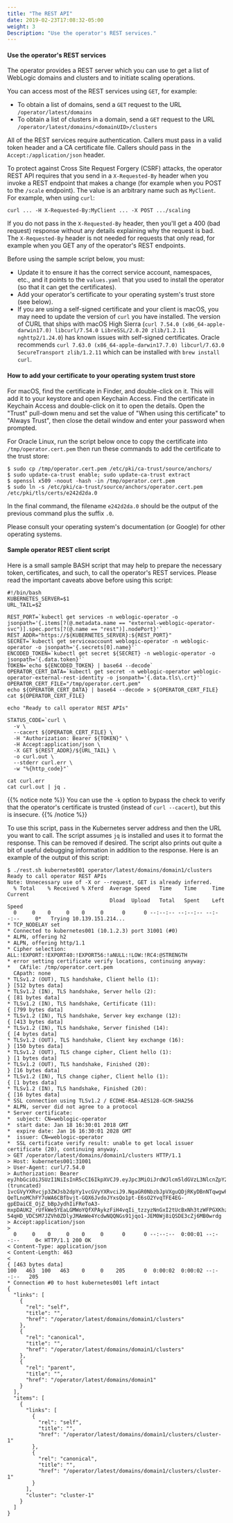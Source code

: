```yaml
---
title: "The REST API"
date: 2019-02-23T17:08:32-05:00
weight: 3
Description: "Use the operator's REST services."
---
```


#### Use the operator's REST services

The operator provides a REST server which you can use to get a list of WebLogic domains and clusters and to initiate scaling operations.

You can access most of the REST services using `GET`, for example:

* To obtain a list of domains, send a `GET` request to the URL `/operator/latest/domains`
* To obtain a list of clusters in a domain, send a `GET` request to the URL `/operator/latest/domains/<domainUID>/clusters`

All of the REST services require authentication.  Callers must pass in a valid token header and a CA certificate file.  Callers should pass in the `Accept:/application/json` header.

To protect against Cross Site Request Forgery (CSRF) attacks, the operator REST API requires that you send in a `X-Requested-By` header when you invoke a REST endpoint that makes a change (for example when you POST to the `/scale` endpoint).  The value is an arbitrary name such as `MyClient`. For example, when using `curl`:

```
curl ... -H X-Requested-By:MyClient ... -X POST .../scaling
```

If you do not pass in the `X-Requested-By` header, then you'll get a 400 (bad request) response without any details explaining why the request is bad.
The `X-Requested-By` header is not needed for requests that only read, for example when you GET any of the operator's REST endpoints.

Before using the sample script below, you must:

* Update it to ensure it has the correct service account, namespaces, etc., and it points to the `values.yaml`
  that you used to install the operator (so that it can get the certificates).
* Add your operator's certificate to your operating system's trust store (see below).
* If you are using a self-signed certificate and your client is macOS, you may need to update the version of `curl`
  you have installed.  The version of CURL that ships with macOS High Sierra (`curl 7.54.0 (x86_64-apple-darwin17.0)
  libcurl/7.54.0 LibreSSL/2.0.20 zlib/1.2.11 nghttp2/1.24.0`) has known issues with self-signed certificates.  Oracle
  recommends `curl 7.63.0 (x86_64-apple-darwin17.7.0) libcurl/7.63.0 SecureTransport zlib/1.2.11` which can be installed
  with `brew install curl`.

#### How to add your certificate to your operating system trust store

For macOS, find the certificate in Finder, and double-click on it.  This will add it to your keystore and open Keychain
Access.  Find the certificate in Keychain Access and double-click on it to open the details.  Open the "Trust" pull-down menu and set the value of "When using this certificate" to "Always Trust", then close the detail window and enter your
password when prompted.

For Oracle Linux, run the script below once to copy the certificate into `/tmp/operator.cert.pem` then run these
commands to add the certificate to the trust store:

```
$ sudo cp /tmp/operator.cert.pem /etc/pki/ca-trust/source/anchors/
$ sudo update-ca-trust enable; sudo update-ca-trust extract
$ openssl x509 -noout -hash -in /tmp/operator.cert.pem
$ sudo ln -s /etc/pki/ca-trust/source/anchors/operator.cert.pem /etc/pki/tls/certs/e242d2da.0
```
In the final command, the filename `e242d2da.0` should be the output of the previous command plus the suffix `.0`.

Please consult your operating system's documentation (or Google) for other operating systems.

#### Sample operator REST client script

Here is a small sample BASH script that may help to prepare the necessary token, certificates, and such, to call the
operator's REST services.  Please read the important caveats above before using this script:

```
#!/bin/bash
KUBERNETES_SERVER=$1
URL_TAIL=$2

REST_PORT=`kubectl get services -n weblogic-operator -o jsonpath='{.items[?(@.metadata.name == "external-weblogic-operator-svc")].spec.ports[?(@.name == "rest")].nodePort}'`
REST_ADDR="https://${KUBERNETES_SERVER}:${REST_PORT}"
SECRET=`kubectl get serviceaccount weblogic-operator -n weblogic-operator -o jsonpath='{.secrets[0].name}'`
ENCODED_TOKEN=`kubectl get secret ${SECRET} -n weblogic-operator -o jsonpath='{.data.token}'`
TOKEN=`echo ${ENCODED_TOKEN} | base64 --decode`
OPERATOR_CERT_DATA=`kubectl get secret -n weblogic-operator weblogic-operator-external-rest-identity -o jsonpath='{.data.tls\.crt}'`
OPERATOR_CERT_FILE="/tmp/operator.cert.pem"
echo ${OPERATOR_CERT_DATA} | base64 --decode > ${OPERATOR_CERT_FILE}
cat ${OPERATOR_CERT_FILE}

echo "Ready to call operator REST APIs"

STATUS_CODE=`curl \
  -v \
  --cacert ${OPERATOR_CERT_FILE} \
  -H "Authorization: Bearer ${TOKEN}" \
  -H Accept:application/json \
  -X GET ${REST_ADDR}/${URL_TAIL} \
  -o curl.out \
  --stderr curl.err \
  -w "%{http_code}"`

cat curl.err
cat curl.out | jq .
```

{{% notice note %}}
You can use the `-k` option to bypass the check to verify that the operator's certificate is trusted (instead of `curl --cacert`), but this is insecure.
{{% /notice %}}

To use this script, pass in the Kubernetes server address and then the URL you want to call.   The script assumes `jq` is installed and uses it to format the response.  This can be removed if desired.  The script also prints out quite a bit of useful debugging information in addition to the response.  Here is an example of the output of this script:

```
$ ./rest.sh kubernetes001 operator/latest/domains/domain1/clusters
Ready to call operator REST APIs
Note: Unnecessary use of -X or --request, GET is already inferred.
  % Total    % Received % Xferd  Average Speed   Time    Time     Time  Current
                                 Dload  Upload   Total   Spent    Left  Speed
  0     0    0     0    0     0      0      0 --:--:-- --:--:-- --:--:--     0*   Trying 10.139.151.214...
* TCP_NODELAY set
* Connected to kubernetes001 (10.1.2.3) port 31001 (#0)
* ALPN, offering h2
* ALPN, offering http/1.1
* Cipher selection: ALL:!EXPORT:!EXPORT40:!EXPORT56:!aNULL:!LOW:!RC4:@STRENGTH
* error setting certificate verify locations, continuing anyway:
*   CAfile: /tmp/operator.cert.pem
  CApath: none
* TLSv1.2 (OUT), TLS handshake, Client hello (1):
} [512 bytes data]
* TLSv1.2 (IN), TLS handshake, Server hello (2):
{ [81 bytes data]
* TLSv1.2 (IN), TLS handshake, Certificate (11):
{ [799 bytes data]
* TLSv1.2 (IN), TLS handshake, Server key exchange (12):
{ [413 bytes data]
* TLSv1.2 (IN), TLS handshake, Server finished (14):
{ [4 bytes data]
* TLSv1.2 (OUT), TLS handshake, Client key exchange (16):
} [150 bytes data]
* TLSv1.2 (OUT), TLS change cipher, Client hello (1):
} [1 bytes data]
* TLSv1.2 (OUT), TLS handshake, Finished (20):
} [16 bytes data]
* TLSv1.2 (IN), TLS change cipher, Client hello (1):
{ [1 bytes data]
* TLSv1.2 (IN), TLS handshake, Finished (20):
{ [16 bytes data]
* SSL connection using TLSv1.2 / ECDHE-RSA-AES128-GCM-SHA256
* ALPN, server did not agree to a protocol
* Server certificate:
*  subject: CN=weblogic-operator
*  start date: Jan 18 16:30:01 2018 GMT
*  expire date: Jan 16 16:30:01 2028 GMT
*  issuer: CN=weblogic-operator
*  SSL certificate verify result: unable to get local issuer certificate (20), continuing anyway.
> GET /operator/latest/domains/domain1/clusters HTTP/1.1
> Host: kubernetes001:31001
> User-Agent: curl/7.54.0
> Authorization: Bearer eyJhbGciOiJSUzI1NiIsInR5cCI6IkpXVCJ9.eyJpc3MiOiJrdWJlcm5ldGVzL3NlcnZpY2VhY2NvdW50Iiwia3ViZXJuZXRlcy5pby9zZXJ2aWNlYWNjb3VudC9uYW1lc3BhY2UiOiJ3ZWJsb2dpYy1vcGVyYXRvciIsImt1YmVybmV0ZXMuaW8vc2VydmljZWFjY291bnQ (truncated) 1vcGVyYXRvcjp3ZWJsb2dpYy1vcGVyYXRvciJ9.NgaGR0NbzbJpVXguQDjRKyDBnNTqwgwPEXv3NjWwMcaf0OlN54apHubdrIx6KYz9ONGz-QeTLnoMChFY7oWA6CBfbvjt-GQX6JvdoJYxsQo1pt-E6sO2YvqTFE4EG-gpEDaiCE_OjZ_bBpJydhIiFReToA3-mxpDAUK2_rUfkWe5YEaLGMWoYQfXPAykzFiH4vqIi_tzzyzNnGxI2tUcBxNh3tzWFPGXKhzG18HswiwlFU5pe7XEYv4gJbvtV5tlGz7YdmH74Rc0dveV-54qHD_VDC5M7JZVh0ZDlyJMAmWe4YcdwNQQNGs91jqo1-JEM0Wj8iQSDE3cZj6MB0wrdg
> Accept:application/json
>
  0     0    0     0    0     0      0      0 --:--:--  0:00:01 --:--:--     0< HTTP/1.1 200 OK
< Content-Type: application/json
< Content-Length: 463
<
{ [463 bytes data]
100   463  100   463    0     0    205      0  0:00:02  0:00:02 --:--:--   205
* Connection #0 to host kubernetes001 left intact
{
  "links": [
    {
      "rel": "self",
      "title": "",
      "href": "/operator/latest/domains/domain1/clusters"
    },
    {
      "rel": "canonical",
      "title": "",
      "href": "/operator/latest/domains/domain1/clusters"
    },
    {
      "rel": "parent",
      "title": "",
      "href": "/operator/latest/domains/domain1"
    }
  ],
  "items": [
    {
      "links": [
        {
          "rel": "self",
          "title": "",
          "href": "/operator/latest/domains/domain1/clusters/cluster-1"
        },
        {
          "rel": "canonical",
          "title": "",
          "href": "/operator/latest/domains/domain1/clusters/cluster-1"
        }
      ],
      "cluster": "cluster-1"
    }
  ]
}
```
